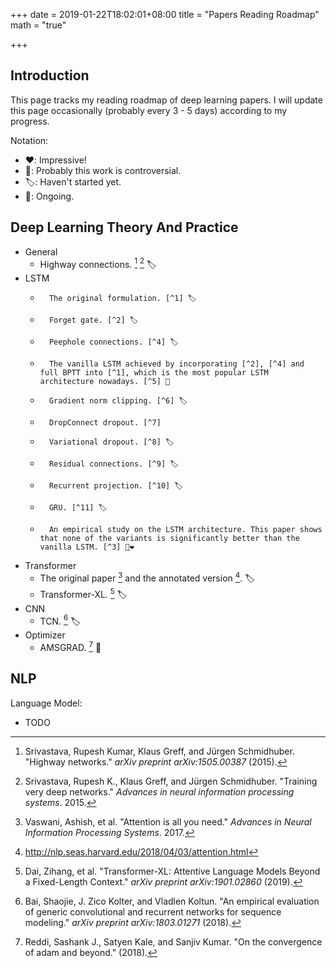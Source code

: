 +++
date = 2019-01-22T18:02:01+08:00
title = "Papers Reading Roadmap"
math = "true"

+++

## Introduction

This page tracks my  reading roadmap of deep learning papers. I will update this page occasionally (probably every 3 - 5 days) according to my progress.

Notation:

*   ❤️: Impressive!
*   🤔: Probably this work is controversial.
*   🏷️: Haven't started yet.
*   🚧: Ongoing.

## Deep Learning Theory And Practice

*   General
    *   Highway connections. [^12] [^13] 🏷️
*   LSTM
    *       The original formulation. [^1] 🏷️
    *       Forget gate. [^2] 🏷️
    *       Peephole connections. [^4] 🏷️
    *       The vanilla LSTM achieved by incorporating [^2], [^4] and full BPTT into [^1], which is the most popular LSTM architecture nowadays. [^5] 🚧
    *       Gradient norm clipping. [^6] 🏷️
    *       DropConnect dropout. [^7]
    *       Variational dropout. [^8] 🏷️
    *       Residual connections. [^9] 🏷️
    *       Recurrent projection. [^10] 🏷️
    *       GRU. [^11] 🏷️
    *       An empirical study on the LSTM architecture. This paper shows that none of the variants is significantly better than the vanilla LSTM. [^3] 🚧❤️
*   Transformer
    *   The original paper [^16] and the annotated version [^17]. 🏷️
    *   Transformer-XL. [^18] 🏷️
*   CNN
    *   TCN. [^15] 🏷️
*   Optimizer
    *   AMSGRAD. [^14] 🚧



[^1]: Hochreiter, Sepp, and Jürgen Schmidhuber. "Long short-term memory." *Neural computation* 9.8 (1997): 1735-1780.APA
[^2]: Gers, Felix A., Jürgen Schmidhuber, and Fred Cummins. "Learning to forget: Continual prediction with LSTM." (1999): 850-855.
[^3]: Greff, Klaus, et al. "LSTM: A search space odyssey." *IEEE transactions on neural networks and learning systems* 28.10 (2017): 2222-2232.
[^4]:Gers, Felix A., and Jürgen Schmidhuber. "Recurrent nets that time and count." *Proceedings of the IEEE-INNS-ENNS International Joint Conference on Neural Networks. IJCNN 2000. Neural Computing: New Challenges and Perspectives for the New Millennium*. Vol. 3. IEEE, 2000.
[^5]: Graves, Alex, and Jürgen Schmidhuber. "Framewise phoneme classification with bidirectional LSTM and other neural network architectures." *Neural Networks* 18.5-6 (2005): 602-610.

[^6]:Pascanu, Razvan, Tomas Mikolov, and Yoshua Bengio. "On the difficulty of training recurrent neural networks." *International Conference on Machine Learning*. 2013.
[^7]: Wan, Li, et al. "Regularization of neural networks using dropconnect." *International Conference on Machine Learning*. 2013.
[^8]: Kingma, Durk P., Tim Salimans, and Max Welling. "Variational dropout and the local reparameterization trick." *Advances in Neural Information Processing Systems*. 2015.
[^9]: Kim, Jaeyoung, Mostafa El-Khamy, and Jungwon Lee. "Residual LSTM: Design of a deep recurrent architecture for distant speech recognition." *arXiv preprint arXiv:1701.03360* (2017).
[^10]: Sak, Haşim, Andrew Senior, and Françoise Beaufays. "Long short-term memory recurrent neural network architectures for large scale acoustic modeling." *Fifteenth annual conference of the international speech communication association*. 2014.
[^11]: Cho, Kyunghyun, et al. "Learning phrase representations using RNN encoder-decoder for statistical machine translation." *arXiv preprint arXiv:1406.1078* (2014).
[^12]: Srivastava, Rupesh Kumar, Klaus Greff, and Jürgen Schmidhuber. "Highway networks." *arXiv preprint arXiv:1505.00387* (2015).
[^13]: Srivastava, Rupesh K., Klaus Greff, and Jürgen Schmidhuber. "Training very deep networks." *Advances in neural information processing systems*. 2015.
[^14]: Reddi, Sashank J., Satyen Kale, and Sanjiv Kumar. "On the convergence of adam and beyond." (2018).
[^15]: Bai, Shaojie, J. Zico Kolter, and Vladlen Koltun. "An empirical evaluation of generic convolutional and recurrent networks for sequence modeling." *arXiv preprint arXiv:1803.01271* (2018).
[^16]: Vaswani, Ashish, et al. "Attention is all you need." *Advances in Neural Information Processing Systems*. 2017.
[^17]: http://nlp.seas.harvard.edu/2018/04/03/attention.html
[^18]: Dai, Zihang, et al. "Transformer-XL: Attentive Language Models Beyond a Fixed-Length Context." *arXiv preprint arXiv:1901.02860* (2019).



## NLP

Language Model:

*   TODO

